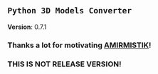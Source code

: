 ## `Python 3D Models Converter`

**Version**: 0.7.1

### Thanks a lot for motivating [AMIRMISTIK]!

### **THIS IS NOT RELEASE VERSION!**


[AMIRMISTIK]: https://www.youtube.com/channel/UCksd1LeoySP5St6dKlv6mvQ
